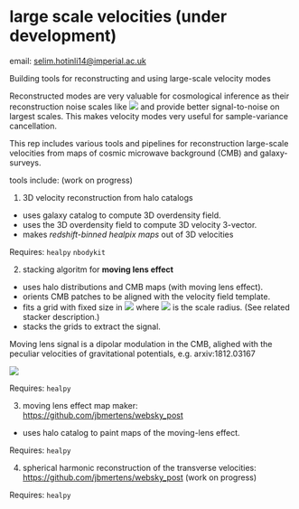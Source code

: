 # large scale velocities (under development)

email: selim.hotinli14@imperial.ac.uk 

Building tools for reconstructing and using large-scale velocity modes

Reconstructed modes are very valuable for cosmological inference as their reconstruction noise scales like  <img src="http://latex.codecogs.com/svg.latex?k^2" border="0"/> and provide better signal-to-noise on largest scales. This makes velocity modes very useful for sample-variance cancellation. 

This rep includes various tools and pipelines for reconstruction large-scale velocities from maps of cosmic microwave background (CMB) and galaxy-surveys. 

tools include: (work on progress)

1) 3D velocity reconstruction from halo catalogs
- uses galaxy catalog to compute 3D overdensity field. 
- uses the 3D overdensity field to compute 3D velocity 3-vector. 
- makes *redshift-binned healpix maps* out of 3D velocities

Requires: 
`healpy`
`nbodykit`

2) stacking algoritm for **moving lens effect**
 - uses halo distributions and CMB maps (with moving lens effect).
 - orients CMB patches to be aligned with the velocity field template. 
 - fits a grid with fixed size in <img src="http://latex.codecogs.com/svg.latex?x=x/r_s" border="0"/> where <img src="http://latex.codecogs.com/svg.latex?r_s" border="0"/> is the scale radius. (See related stacker description.)
 - stacks the grids to extract the signal. 

Moving lens signal is a dipolar modulation in the CMB, alighed with the peculiar velocities of gravitational potentials, e.g. arxiv:1812.03167 

<img src="http://latex.codecogs.com/svg.latex?\Delta\Theta (\hat{\mathbf{n}}) = \mathbf{v}_\perp \cdot \boldsymbol{\beta}(\chi \hat{\mathbf{n}})" border="0"/> 

Requires: 
`healpy`

3) moving lens effect map maker: https://github.com/jbmertens/websky_post
 - uses halo catalog to paint maps of the moving-lens effect.

Requires: 
`healpy`

4) spherical harmonic reconstruction of the transverse velocities:  https://github.com/jbmertens/websky_post (work on progress)

Requires: 
`healpy`

